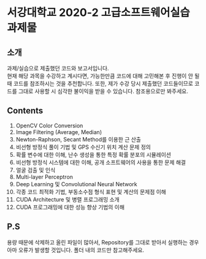 # 서강대학교 2020-2 고급소프트웨어실습 과제물

## 소개
과제/실습으로 제출했던 코드와 보고서입니다.   
현재 해당 과목을 수강하고 계시다면, 가능한만큼 코드에 대해 고민해본 후 진행이 안 될 때 코드를 참조하시는 것을 추천합니다. 
또한, 제가 수강 당시 제출했던 코드들이므로 코드를 그대로 사용할 시 심각한 불이익을 받을 수 있습니다. 참조용으로만 봐주세요.


## Contents
1. OpenCV Color Conversion
2. Image Filtering (Average, Median)
3. Newton-Raphson, Secant Method를 이용한 근 산출
4. 비선형 방정식 풀이 기법 및 GPS 수신기 위치 계산 문제 정의
5. 확률 변수에 대한 이해, 난수 생성을 통한 특정 확률 분포의 시뮬레이션
6. 비선형 방정식 시스템에 대한 이해, 공개 소프트웨어의 사용을 통한 문제 해결
7. 얼굴 검출 및 인식
8. Multi-layer Perceptron 
9. Deep Learning 및 Convolutional Neural Network
10. 각종 코드 최적화 기법, 부동소수점 형식 표현 및 계산의 문제점 이해
11. CUDA Architecture 및 병렬 프로그래밍 소개
12. CUDA 프로그래밍에 대한 성능 향상 기법의 이해

## P.S
용량 때문에 삭제하고 올린 파일이 많아서, Repository를 그대로 받아서 실행하는 경우 아마 오류가 발생할 것입니다. 폴더 내의 코드만 참고해주세요.
